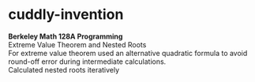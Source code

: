 # cuddly-invention
**Berkeley Math 128A Programming**\
Extreme Value Theorem and Nested Roots\
For extreme value theorem used an alternative quadratic formula to avoid round-off error during intermediate calculations.\
Calculated nested roots iteratively
